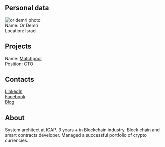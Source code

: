 ## Personal data
![or demri photo](photo/or_demri.jpg)  
Name:   Or Demri  
Location: Israel   
## Projects 
Name: [Matchpool](../projects/matchpool.md)  
Position: CTO   
## Contacts
[LinkedIn](https://www.linkedin.com/in/or-demri-we-re-hiring-9a651272/)      
[Facebook](https://www.facebook.com/or.demri)    
[Blog](https://medium.com/@ordemri)
## About
System architect at ICAP. 3 years + in Blockchain industry. Block chain and smart contracts developer. Managed a successful portfolio of crypto currencies.
